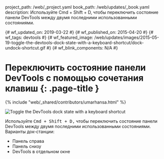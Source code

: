 project_path: /web/_project.yaml
book_path: /web/updates/_book.yaml
description: Используйте Cmd + Shift + D, чтобы переключить состояние панели DevTools между двумя последними использованными состояниями.

{# wf_updated_on: 2019-03-22 #}
{# wf_published_on: 2015-04-20 #}
{# wf_tags: devtools #}
{# wf_featured_image:
/web/updates/images/2015-05-19-toggle-the-devtools-dock-state-with-a-keyboard-shortcut/dock-undock-shortcut.gif
#}
{# wf_blink_components: N/A #}

# Переключить состояние панели DevTools с помощью сочетания клавиш {: .page-title }

{% include "web/_shared/contributors/umarhansa.html" %}

<img
src="/web/updates/images/2015-05-19-toggle-the-devtools-dock-state-with-a-keyboard-shortcut/dock-undock-shortcut.gif"
alt="Toggle the DevTools dock state with a keyboard shortcut">

Используйте <kbd class="kbd">Cmd + Shift + D,</kbd> чтобы переключить состояние
панели DevTools между двумя последними использованными состояниями. Варианты
док-станции:

<ul>
<li>Панель справа</li>
<li>Панель снизу</li>
<li>DevTools в отдельном окне</li>
</ul>
